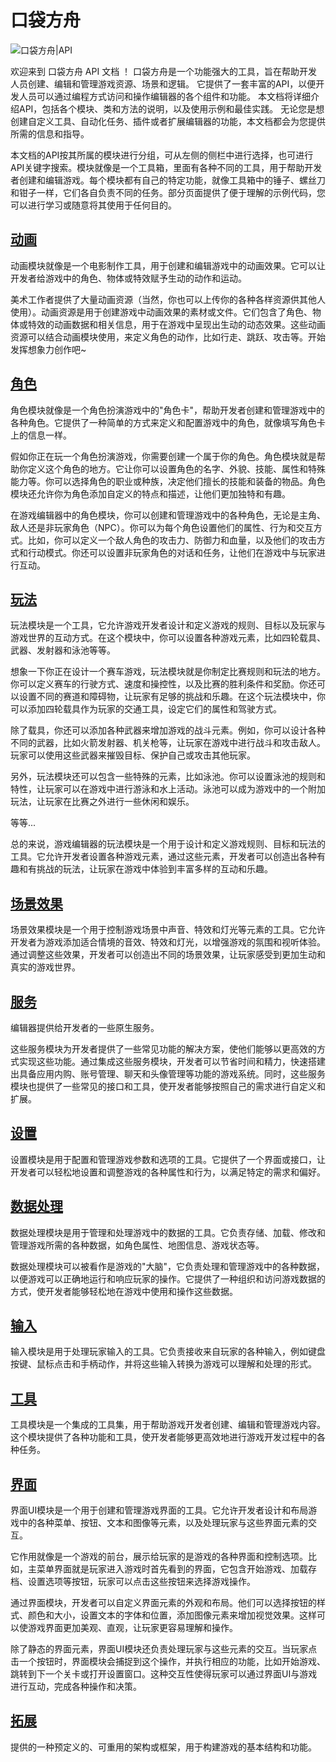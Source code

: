 # 口袋方舟

![口袋方舟|API](https://cdn.233xyx.com/online/UtCq1Mh9YAt11702532599968.jpg)

欢迎来到 口袋方舟 API 文档 ！
口袋方舟是一个功能强大的工具，旨在帮助开发人员创建、编辑和管理游戏资源、场景和逻辑。
它提供了一套丰富的API，以便开发人员可以通过编程方式访问和操作编辑器的各个组件和功能。
本文档将详细介绍API，包括各个模块、类和方法的说明，以及使用示例和最佳实践。
无论您是想创建自定义工具、自动化任务、插件或者扩展编辑器的功能，本文档都会为您提供所需的信息和指导。

本文档的API按其所属的模块进行分组，可从左侧的侧栏中进行选择，也可进行API关键字搜索。模块就像是一个工具箱，里面有各种不同的工具，用于帮助开发者创建和编辑游戏。每个模块都有自己的特定功能，就像工具箱中的锤子、螺丝刀和钳子一样，它们各自负责不同的任务。部分页面提供了便于理解的示例代码，您可以进行学习或随意将其使用于任何目的。

## [动画](../groups/动画.动画.md)

动画模块就像是一个电影制作工具，用于创建和编辑游戏中的动画效果。它可以让开发者给游戏中的角色、物体或特效赋予生动的动作和运动。

美术工作者提供了大量动画资源（当然，你也可以上传你的各种各样资源供其他人使用）。动画资源是用于创建游戏中动画效果的素材或文件。它们包含了角色、物体或特效的动画数据和相关信息，用于在游戏中呈现出生动的动态效果。这些动画资源可以结合动画模块使用，来定义角色的动作，比如行走、跳跃、攻击等。开始发挥想象力创作吧~

## [角色](../groups/角色系统.角色系统.md)

角色模块就像是一个角色扮演游戏中的"角色卡"，帮助开发者创建和管理游戏中的各种角色。它提供了一种简单的方式来定义和配置游戏中的角色，就像填写角色卡上的信息一样。

假如你正在玩一个角色扮演游戏，你需要创建一个属于你的角色。角色模块就是帮助你定义这个角色的地方。它让你可以设置角色的名字、外貌、技能、属性和特殊能力等。你可以选择角色的职业或种族，决定他们擅长的技能和装备的物品。角色模块还允许你为角色添加自定义的特点和描述，让他们更加独特和有趣。

在游戏编辑器中的角色模块，你可以创建和管理游戏中的各种角色，无论是主角、敌人还是非玩家角色（NPC）。你可以为每个角色设置他们的属性、行为和交互方式。比如，你可以定义一个敌人角色的攻击力、防御力和血量，以及他们的攻击方式和行动模式。你还可以设置非玩家角色的对话和任务，让他们在游戏中与玩家进行互动。

## [玩法](../groups/玩法.玩法.md)

玩法模块是一个工具，它允许游戏开发者设计和定义游戏的规则、目标以及玩家与游戏世界的互动方式。在这个模块中，你可以设置各种游戏元素，比如四轮载具、武器、发射器和泳池等等。

想象一下你正在设计一个赛车游戏，玩法模块就是你制定比赛规则和玩法的地方。你可以定义赛车的行驶方式、速度和操控性，以及比赛的胜利条件和奖励。你还可以设置不同的赛道和障碍物，让玩家有足够的挑战和乐趣。在这个玩法模块中，你可以添加四轮载具作为玩家的交通工具，设定它们的属性和驾驶方式。

除了载具，你还可以添加各种武器来增加游戏的战斗元素。例如，你可以设计各种不同的武器，比如火箭发射器、机关枪等，让玩家在游戏中进行战斗和攻击敌人。玩家可以使用这些武器来摧毁目标、保护自己或攻击其他玩家。

另外，玩法模块还可以包含一些特殊的元素，比如泳池。你可以设置泳池的规则和特性，让玩家可以在游戏中进行游泳和水上活动。泳池可以成为游戏中的一个附加玩法，让玩家在比赛之外进行一些休闲和娱乐。

等等...

总的来说，游戏编辑器的玩法模块是一个用于设计和定义游戏规则、目标和玩法的工具。它允许开发者设置各种游戏元素，通过这些元素，开发者可以创造出各种有趣和有挑战的玩法，让玩家在游戏中体验到丰富多样的互动和乐趣。

## [场景效果](../groups/场景.场景.md)

场景效果模块是一个用于控制游戏场景中声音、特效和灯光等元素的工具。它允许开发者为游戏添加适合情境的音效、特效和灯光，以增强游戏的氛围和视听体验。通过调整这些效果，开发者可以创造出不同的场景效果，让玩家感受到更加生动和真实的游戏世界。


## [服务](../groups/服务.服务.md)

编辑器提供给开发者的一些原生服务。

这些服务模块为开发者提供了一些常见功能的解决方案，使他们能够以更高效的方式实现这些功能。通过集成这些服务模块，开发者可以节省时间和精力，快速搭建出具备应用内购、账号管理、聊天和头像管理等功能的游戏系统。同时，这些服务模块也提供了一些常见的接口和工具，使开发者能够按照自己的需求进行自定义和扩展。

## [设置](../groups/设置.设置.md)

设置模块是用于配置和管理游戏参数和选项的工具。它提供了一个界面或接口，让开发者可以轻松地设置和调整游戏的各种属性和行为，以满足特定的需求和偏好。

## [数据处理](../groups/数据处理.数据处理.md)

数据处理模块是用于管理和处理游戏中的数据的工具。它负责存储、加载、修改和管理游戏所需的各种数据，如角色属性、地图信息、游戏状态等。

数据处理模块可以被看作是游戏的"大脑"，它负责处理和管理游戏中的各种数据，以便游戏可以正确地运行和响应玩家的操作。它提供了一种组织和访问游戏数据的方式，使开发者能够轻松地在游戏中使用和操作这些数据。

## [输入](../groups/输入.输入.md)

输入模块是用于处理玩家输入的工具。它负责接收来自玩家的各种输入，例如键盘按键、鼠标点击和手柄动作，并将这些输入转换为游戏可以理解和处理的形式。

## [工具](../groups/工具.工具.md)

工具模块是一个集成的工具集，用于帮助游戏开发者创建、编辑和管理游戏内容。这个模块提供了各种功能和工具，使开发者能够更高效地进行游戏开发过程中的各种任务。

## [界面](../groups/界面.界面.md)

界面UI模块是一个用于创建和管理游戏界面的工具。它允许开发者设计和布局游戏中的各种菜单、按钮、文本和图像等元素，以及处理玩家与这些界面元素的交互。

它作用就像是一个游戏的前台，展示给玩家的是游戏的各种界面和控制选项。比如，主菜单界面就是玩家进入游戏时首先看到的界面，它包含开始游戏、加载存档、设置选项等按钮，玩家可以点击这些按钮来选择游戏操作。

通过界面模块，开发者可以自定义界面元素的外观和布局。他们可以选择按钮的样式、颜色和大小，设置文本的字体和位置，添加图像元素来增加视觉效果。这样可以使游戏界面更加美观、直观，让玩家更容易理解和操作。

除了静态的界面元素，界面UI模块还负责处理玩家与这些元素的交互。当玩家点击一个按钮时，界面模块会捕捉到这个操作，并执行相应的功能，比如开始游戏、跳转到下一个关卡或打开设置窗口。这种交互性使得玩家可以通过界面UI与游戏进行互动，完成各种操作和决策。

## [拓展](../groups/拓展.拓展.md)

提供的一种预定义的、可重用的架构或框架，用于构建游戏的基本结构和功能。
